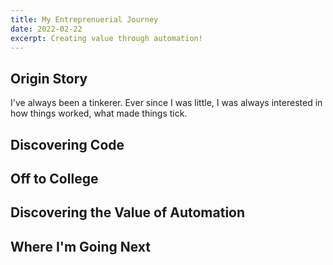 ```yaml
---
title: My Entreprenuerial Journey
date: 2022-02-22
excerpt: Creating value through automation!
---
```


## Origin Story
I've always been a tinkerer. Ever since I was little, I was always interested in how things worked, what made things tick.

## Discovering Code

## Off to College

## Discovering the Value of Automation

## Where I'm Going Next
